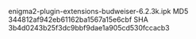 enigma2-plugin-extensions-budweiser-6.2.3k.ipk
MD5 344812af942eb61162ba1567a15e6cbf
SHA 3b4d0243b25f3dc9bbf9dae1a905cd530fccacb3

